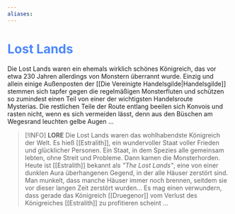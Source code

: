 ```yaml
---
aliases:
---
```

# <font color = 4d88fd>Lost Lands</font>

Die Lost Lands waren ein ehemals wirklich schönes Königreich, das vor etwa 230 Jahren allerdings von Monstern überrannt wurde. Einzig und allein einige Außenposten der [[Die Vereinigte Handelsgilde|Handelsgilde]] stemmen sich tapfer gegen die regelmäßigen Monsterfluten und schützen so zumindest einen Teil von einer der wichtigsten Handelsroute Mysterias. Die restlichen Teile der Route entlang beeilen sich Konvois und rasten nicht, wenn es sich vermeiden lässt, denn aus den Büschen am Wegesrand leuchten gelbe Augen …

>[!INFO] **LORE**
>Die Lost Lands waren das wohlhabendste Königreich der Welt. Es hieß [[Estralith]], ein wundervoller Staat voller Frieden und glücklicher Personen. Ein Staat, in dem Spezies alle gemeinsam lebten, ohne Streit und Probleme. Dann kamen die Monsterhorden. Heute ist [[Estralith]] bekannt als *"The Lost Lands"*, eine von einer dunklen Aura überhangenen Gegend, in der alle Häuser zerstört sind. Man munkelt, dass manche Häuser immer noch brennen, seitdem sie vor dieser langen Zeit zerstört wurden...
>Es mag einen verwundern, dass gerade das Königreich [[Druegenor]] vom Verlust des Königreiches [[Estralith]] zu profitieren scheint ... 

